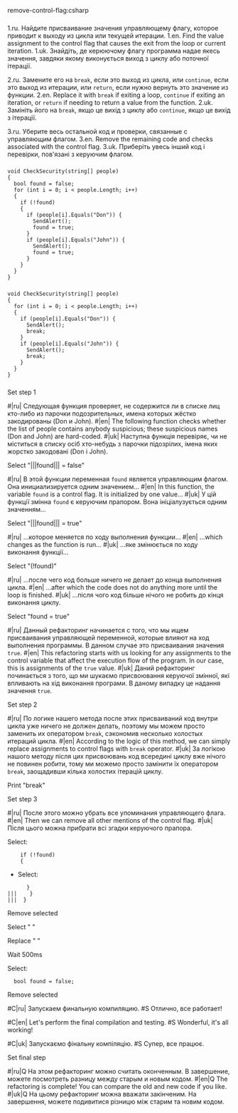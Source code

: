 remove-control-flag:csharp

###

1.ru. Найдите присваивание значения управляющему флагу, которое приводит к выходу из цикла или текущей итерации.
1.en. Find the value assignment to the control flag that causes the exit from the loop or current iteration.
1.uk. Знайдіть, де керюючому флагу программа надае якесь значення, завдяки якому виконується виход з циклу або поточної ітерації.

2.ru. Замените его на <code>break</code>, если это выход из цикла, или <code>continue</code>, если это выход из итерации, или <code>return</code>, если нужно вернуть это значение из функции.
2.en. Replace it with <code>break</code> if exiting a loop, <code>continue</code> if exiting an iteration, or <code>return</code> if needing to return a value from the function.
2.uk. Замініть його на <code>break</code>, якщо це вихід з циклу або <code>continue</code>, якщо це вихід з ітерації.

3.ru. Уберите весь остальной код и проверки, связанные с управляющим флагом.
3.en. Remove the remaining code and checks associated with the control flag.
3.uk. Приберіть увесь інший код і перевірки, пов'язані з керуючим флагом.



###

```
void CheckSecurity(string[] people)
{
  bool found = false;
  for (int i = 0; i < people.Length; i++)
  {
    if (!found)
    {
      if (people[i].Equals("Don")) {
        SendAlert();
        found = true;
      }
      if (people[i].Equals("John")) {
        SendAlert();
        found = true;
      }
    }
  }
}
```

###

```
void CheckSecurity(string[] people)
{
  for (int i = 0; i < people.Length; i++)
  {
    if (people[i].Equals("Don")) {
      SendAlert();
      break;
    }
    if (people[i].Equals("John")) {
      SendAlert();
      break;
    }
  }
}
```

###

Set step 1

#|ru| Следующая функция проверяет, не содержится ли в списке лиц кто-либо из парочки подозрительных, имена которых жёстко закодированы (Don и John).
#|en| The following function checks whether the list of people contains anybody suspicious; these suspicious names (Don and John) are hard-coded.
#|uk| Наступна функція перевіряє, чи не міститься в списку осіб хто-небудь з парочки підозрілих, імена яких жорстко закодовані (Don і John).

Select "|||found||| = false"

#|ru| В этой функции переменная <code>found</code> является управляющим флагом. Она инициализируется одним значением…
#|en| In this function, the variable <code>found</code> is a control flag. It is initialized by one value…
#|uk| У цій функції змінна <code>found</code> є керуючим прапором. Вона ініціалузується одним значенням…

Select "|||found||| = true"

#|ru| …которое меняется по ходу выполнения функции…
#|en| …which changes as the function is run…
#|uk| …яке змінюється по ходу виконання функції…

Select "(!found)"

#|ru| …после чего код больше ничего не делает до конца выполнения цикла.
#|en| …after which the code does not do anything more until the loop is finished.
#|uk| …після чого код більше нічого не робить до кінця виконання циклу.

Select "found = true"

#|ru| Данный рефакторинг начинается с того, что мы ищем присваивания управляющей переменной, которые влияют на ход выполнения программы. В данном случае это присваивания значения <code>true</code>.
#|en| This refactoring starts with us looking for any assignments to the control variable that affect the execution flow of the program. In our case, this is assignments of the <code>true</code> value.
#|uk| Даний рефакторинг починається з того, що ми шукаємо присвоювання керуючої змінної, які впливають на хід виконання програми. В даному випадку це надання значення <code>true</code>.

Set step 2

#|ru| По логике нашего метода после этих присваиваний код внутри цикла уже ничего не должен делать, поэтому мы можем просто заменить их оператором <code>break</code>, сэкономив несколько холостых итераций цикла.
#|en| According to the logic of this method, we can simply replace assignments to control flags with <code>break</code> operator.
#|uk| За логікою нашого методу після цих присвоювань код всередині циклу вже нічого не повинен робити, тому ми можемо просто замінити їх оператором <code>break</code>, заощадивши кілька холостих ітерацій циклу.

Print "break"

Set step 3

#|ru| После этого можно убрать все упоминания управляющего флага.
#|en| Then we can remove all other mentions of the control flag.
#|uk| Після цього можна прибрати всі згадки керуючого прапора.


Select:
```
    if (!found)
    {

```

+ Select:
```
      }
|||    }
|||  }
```

Remove selected

Select "      "

Replace "    "

Wait 500ms

Select:
```
  bool found = false;

```

Remove selected

#C|ru| Запускаем финальную компиляцию.
#S Отлично, все работает!

#C|en| Let's perform the final compilation and testing.
#S Wonderful, it's all working!

#C|uk| Запускаємо фінальну компіляцію.
#S Супер, все працює.

Set final step

#|ru|Q На этом рефакторинг можно считать оконченным. В завершение, можете посмотреть разницу между старым и новым кодом.
#|en|Q The refactoring is complete! You can compare the old and new code if you like.
#|uk|Q На цьому рефакторинг можна вважати закінченим. На завершення, можете подивитися різницю між старим та новим кодом.